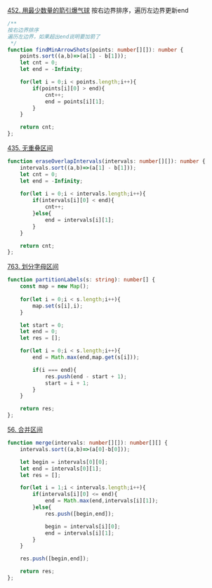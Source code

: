 
[452. 用最少数量的箭引爆气球](https://leetcode.cn/problems/minimum-number-of-arrows-to-burst-balloons/) 按右边界排序，遍历左边界更新end

```typescript
/**
按右边界排序
遍历左边界，如果超出end说明要加箭了
 */
function findMinArrowShots(points: number[][]): number {
    points.sort((a,b)=>(a[1] - b[1]));
    let cnt = 0;
    let end = -Infinity;

    for(let i = 0;i < points.length;i++){
        if(points[i][0] > end){
            cnt++;
            end = points[i][1];
        }
    }

    return cnt;
};
```


[435. 无重叠区间](https://leetcode.cn/problems/non-overlapping-intervals/) 

```typescript
function eraseOverlapIntervals(intervals: number[][]): number {
    intervals.sort((a,b)=>(a[1] - b[1]));
    let cnt = 0;
    let end = -Infinity;
      
    for(let i = 0;i < intervals.length;i++){
        if(intervals[i][0] < end){
            cnt++;
        }else{
            end = intervals[i][1];
        }
    }

    return cnt;
};
```


[763. 划分字母区间](https://leetcode.cn/problems/partition-labels/)

```typescript
function partitionLabels(s: string): number[] {
    const map = new Map();
    
    for(let i = 0;i < s.length;i++){
        map.set(s[i],i);
    }

    let start = 0;
    let end = 0;
    let res = [];

    for(let i = 0;i < s.length;i++){
        end = Math.max(end,map.get(s[i]));

        if(i === end){
            res.push(end - start + 1);
            start = i + 1;
        }
    }

    return res;
};
```


[56. 合并区间](https://leetcode.cn/problems/merge-intervals/)

```typescript
function merge(intervals: number[][]): number[][] {
    intervals.sort((a,b)=>(a[0]-b[0]));

    let begin = intervals[0][0];
    let end = intervals[0][1];
    let res = [];

    for(let i = 1;i < intervals.length;i++){
        if(intervals[i][0] <= end){
            end = Math.max(end,intervals[i][1]);
        }else{
            res.push([begin,end]);

            begin = intervals[i][0];
            end = intervals[i][1];
        }
    }

    res.push([begin,end]);

    return res;
};
```